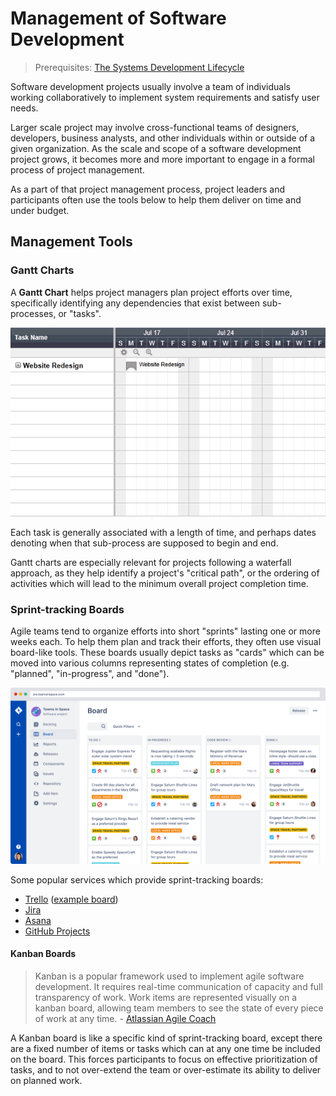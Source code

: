 # Management of Software Development

> Prerequisites: [The Systems Development Lifecycle](/notes/information-systems/development-lifecycle.md)

Software development projects usually involve a team of individuals working collaboratively to implement system requirements and satisfy user needs.

Larger scale project may involve cross-functional teams of designers, developers, business analysts, and other individuals within or outside of a given organization. As the scale and scope of a software development project grows, it becomes more and more important to engage in a formal process of project management.

As a part of that project management process, project leaders and participants often use the tools below to help them deliver on time and under budget.


## Management Tools

### Gantt Charts

A **Gantt Chart** helps project managers plan project efforts over time, specifically identifying any dependencies that exist between sub-processes, or "tasks".

[![](/notes/information-systems/img/online-gantt-chart.gif)](https://www.smartsheet.com/blog/gantt-chart-excel)

Each task is generally associated with a length of time, and perhaps dates denoting when that sub-process are supposed to begin and end.

Gantt charts are especially relevant for projects following a waterfall approach, as they help identify a project's "critical path", or the ordering of activities which will lead to the minimum overall project completion time.

### Sprint-tracking Boards

Agile teams tend to organize efforts into short "sprints" lasting one or more weeks each. To help them plan and track their efforts, they often use visual board-like tools. These boards usually depict tasks as "cards" which can be moved into various columns representing states of completion (e.g. "planned", "in-progress", and "done").

![](/notes/information-systems/img/example-sprint-board-jira.png)

Some popular services which provide sprint-tracking boards:

  + [Trello](https://trello.com/) ([example board](https://trello.com/b/ZqN99gGN/agile-sprint-board))
  + [Jira](https://www.atlassian.com/software/jira)
  + [Asana](https://asana.com/)
  + [GitHub Projects](https://help.github.com/articles/about-project-boards/)








#### Kanban Boards

> Kanban is a popular framework used to implement agile software development. It requires real-time communication of capacity and full transparency of work. Work items are represented visually on a kanban board, allowing team members to see the state of every piece of work at any time. - [Atlassian Agile Coach](https://www.atlassian.com/agile/kanban)

A Kanban board is like a specific kind of sprint-tracking board, except there are a fixed number of items or tasks which can at any one time be included on the board. This forces participants to focus on effective prioritization of tasks, and to not over-extend the team or over-estimate its ability to deliver on planned work.
